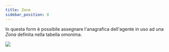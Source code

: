 ```yaml
---
title: Zone
sidebar_position: 8
---
```


In questa form è possibile assegnare l'anagrafica dell'agente in uso ad una *Zona* definita nella tabella omonima.

![](/img/it-it/erp-home/registers/contacts/create-new-contact/accounting-data/agent-registry/zone/image01.png)